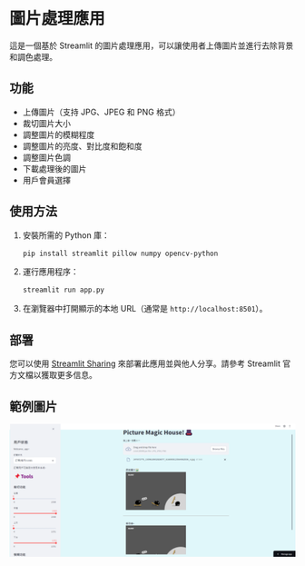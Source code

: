 # 圖片處理應用

這是一個基於 Streamlit 的圖片處理應用，可以讓使用者上傳圖片並進行去除背景和調色處理。

## 功能
- 上傳圖片（支持 JPG、JPEG 和 PNG 格式）
- 裁切圖片大小
- 調整圖片的模糊程度
- 調整圖片的亮度、對比度和飽和度
- 調整圖片色調
- 下載處理後的圖片
- 用戶會員選擇

## 使用方法

1. 安裝所需的 Python 庫：
    ```bash
    pip install streamlit pillow numpy opencv-python
    ```

2. 運行應用程序：
    ```bash
    streamlit run app.py
    ```

3. 在瀏覽器中打開顯示的本地 URL（通常是 `http://localhost:8501`）。

## 部署

您可以使用 [Streamlit Sharing](https://share.streamlit.io/) 來部署此應用並與他人分享。請參考 Streamlit 官方文檔以獲取更多信息。

## 範例圖片

![範例圖片](app.png)

